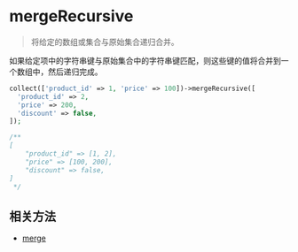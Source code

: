 # mergeRecursive

> 将给定的数组或集合与原始集合递归合并。

如果给定项中的字符串键与原始集合中的字符串键匹配，则这些键的值将合并到一个数组中，然后递归完成。

```php
collect(['product_id' => 1, 'price' => 100])->mergeRecursive([
  'product_id' => 2,
  'price' => 200,
  'discount' => false,
]);

/**
[ 
    "product_id" => [1, 2],
    "price" => [100, 200],
    "discount" => false,
]
 */
```

## 相关方法

- [merge](merge.md)
